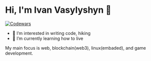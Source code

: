 # Hi, I'm Ivan Vasylyshyn 👋

[![Codewars](https://www.codewars.com/users/vanyavasylyshyn/badges/micro)](https://www.codewars.com/users/vanyavasylyshyn)

- 👀 I’m interested in writing code, hiking
- 🌱 I’m currently learning how to live

My main focus is web, blockchain(web3), linux(embaded), and game development.

<!---
vanyavasylyshyn/vanyavasylyshyn is a ✨ special ✨ repository because its `README.md` (this file) appears on your GitHub profile.
You can click the Preview link to take a look at your changes.
--->

